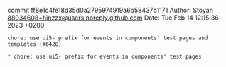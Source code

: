 commit ff8e1c4fe18d35d0a2795974919a6b58437b1171
Author: Stoyan <88034608+hinzzx@users.noreply.github.com>
Date:   Tue Feb 14 12:15:36 2023 +0200

    chore: use ui5- prefix for events in components' test pages and templates (#6428)
    
    * chore: use ui5- prefix for events in components' test pages
